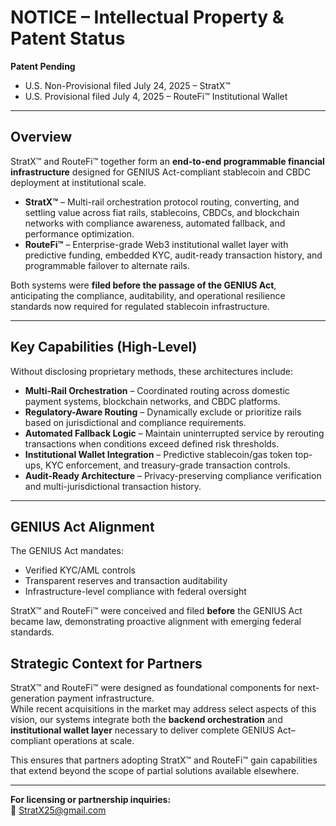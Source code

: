 # NOTICE – Intellectual Property & Patent Status

**Patent Pending**  
- U.S. Non-Provisional filed July 24, 2025 – StratX™  
- U.S. Provisional filed July 4, 2025 – RouteFi™ Institutional Wallet  

---

## Overview

StratX™ and RouteFi™ together form an **end-to-end programmable financial infrastructure** designed for GENIUS Act-compliant stablecoin and CBDC deployment at institutional scale.

- **StratX™** – Multi-rail orchestration protocol routing, converting, and settling value across fiat rails, stablecoins, CBDCs, and blockchain networks with compliance awareness, automated fallback, and performance optimization.
- **RouteFi™** – Enterprise-grade Web3 institutional wallet layer with predictive funding, embedded KYC, audit-ready transaction history, and programmable failover to alternate rails.

Both systems were **filed before the passage of the GENIUS Act**, anticipating the compliance, auditability, and operational resilience standards now required for regulated stablecoin infrastructure.

---

## Key Capabilities (High-Level)

Without disclosing proprietary methods, these architectures include:

- **Multi-Rail Orchestration** – Coordinated routing across domestic payment systems, blockchain networks, and CBDC platforms.
- **Regulatory-Aware Routing** – Dynamically exclude or prioritize rails based on jurisdictional and compliance requirements.
- **Automated Fallback Logic** – Maintain uninterrupted service by rerouting transactions when conditions exceed defined risk thresholds.
- **Institutional Wallet Integration** – Predictive stablecoin/gas token top-ups, KYC enforcement, and treasury-grade transaction controls.
- **Audit-Ready Architecture** – Privacy-preserving compliance verification and multi-jurisdictional transaction history.

---

## GENIUS Act Alignment

The GENIUS Act mandates:
- Verified KYC/AML controls
- Transparent reserves and transaction auditability
- Infrastructure-level compliance with federal oversight

StratX™ and RouteFi™ were conceived and filed **before** the GENIUS Act became law, demonstrating proactive alignment with emerging federal standards.

## Strategic Context for Partners

StratX™ and RouteFi™ were designed as foundational components for next-generation payment infrastructure.  
While recent acquisitions in the market may address select aspects of this vision, our systems integrate both the **backend orchestration** and **institutional wallet layer** necessary to deliver complete GENIUS Act–compliant operations at scale.

This ensures that partners adopting StratX™ and RouteFi™ gain capabilities that extend beyond the scope of partial solutions available elsewhere.

---

**For licensing or partnership inquiries:**  
📧 StratX25@gmail.com